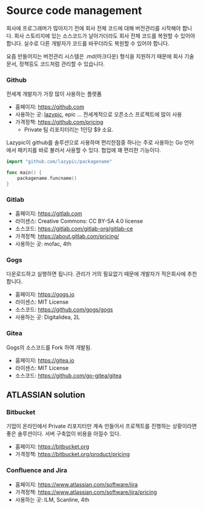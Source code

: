 # Source code management
회사에 프로그래머가 많아지기 전에 회사 전체 코드에 대해 버전관리를 시작해야 합니다.
회사 스토리지에 있는 소스코드가 날아가더라도 회사 전체 코드를 복원할 수 있어야합니다.
실수로 다른 개발자가 코드를 바꾸더라도 복원할 수 있어야 합니다.

요즘 만들어지는 버전관리 시스템은 .md(마크다운) 형식을 지원하기 때문에 회사 기술문서, 정책등도 코드처럼 관리할 수 있습니다.

### Github
전세계 개발자가 가장 많이 사용하는 플랫폼

- 홈페이지: https://github.com
- 사용하는 곳: [lazypic](https://github.com/lazypic), epic ... 전세계적으로 오픈소스 프로젝트에 많이 사용
- 가격정책: https://github.com/pricing
    - Private 팀 리포지터리는 1인당 $9 소요.

Lazypic이 github를 솔루션으로 사용하며 편리한점중 하나는 주로 사용하는 Go 언어에서 패키지를 바로 불러서 사용할 수 있다. 협업에 꽤 편리한 기능이다.

```go
import "github.com/lazypic/packagename"

func main() {
    packagename.funcname()
}
```

### Gitlab
- 홈페이지: https://gitlab.com
- 라이센스: Creative Commons: CC BY-SA 4.0 license
- 소스코드: https://gitlab.com/gitlab-org/gitlab-ce
- 가격정책: https://about.gitlab.com/pricing/
- 사용하는 곳: mofac, 4th

### Gogs
다운로드하고 실행하면 됩니다. 관리가 거의 필요없기 때문에 개발자가 적은회사에 추천합니다.

- 홈페이지: https://gogs.io
- 라이센스: MIT License
- 소스코드: https://github.com/gogs/gogs
- 사용하는 곳: Digitalidea, 2L

### Gitea
Gogs의 소스코드를 Fork 하여 개발됨.

- 홈페이지: https://gitea.io
- 라이센스: MIT License
- 소스코드: https://github.com/go-gitea/gitea

## ATLASSIAN solution

### Bitbucket
기업이 온라인에서 Private 리포지터만 계속 만들어서 프로젝트를 진행하는 상황이라면 좋은 솔루션이다.
서버 구축없이 비용을 아낄수 있다.

- 홈페이지: https://bitbucket.org
- 가격정책: https://bitbucket.org/product/pricing

### Confluence and Jira
- 홈페이지: https://www.atlassian.com/software/jira
- 가격정책: https://www.atlassian.com/software/jira/pricing
- 사용하는 곳: ILM, Scanline, 4th